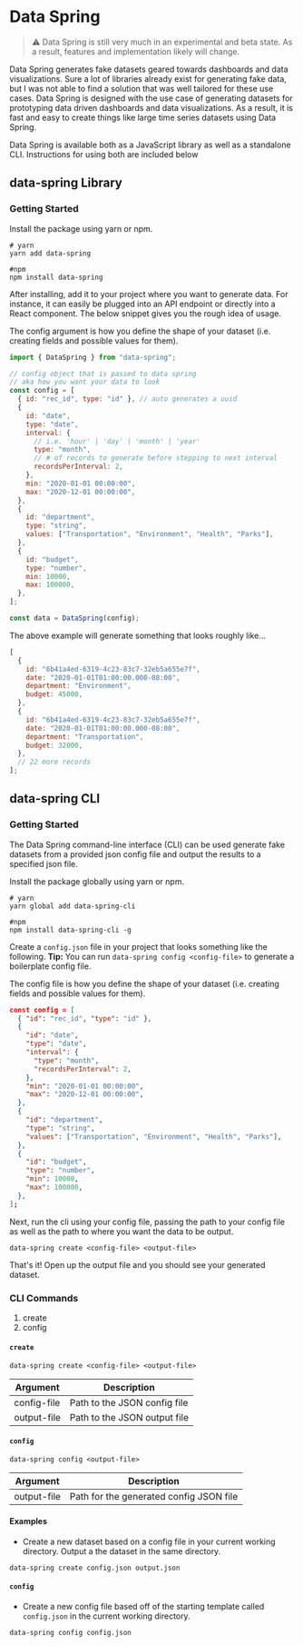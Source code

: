 # Data Spring

> :warning: Data Spring is still very much in an experimental and beta state. As a result, features and implementation likely will change.

Data Spring generates fake datasets geared towards dashboards and data visualizations. Sure a lot of libraries already exist for generating fake data, but I was not able to find a solution that was well tailored for these use cases. Data Spring is designed with the use case of generating datasets for prototyping data driven dashboards and data visualizations. As a result, it is fast and easy to create things like large time series datasets using Data Spring.

Data Spring is available both as a JavaScript library as well as a standalone CLI. Instructions for using both are included below

## data-spring Library

### Getting Started

Install the package using yarn or npm.

```shell
# yarn
yarn add data-spring

#npm
npm install data-spring
```

After installing, add it to your project where you want to generate data. For instance, it can easily be plugged into an API endpoint or directly into a React component. The below snippet gives you the rough idea of usage.

The config argument is how you define the shape of your dataset (i.e. creating fields and possible values for them).

```js
import { DataSpring } from "data-spring";

// config object that is passed to data spring
// aka how you want your data to look
const config = [
  { id: "rec_id", type: "id" }, // auto generates a uuid
  {
    id: "date",
    type: "date",
    interval: {
      // i.e. 'hour' | 'day' | 'month' | 'year'
      type: "month",
      // # of records to generate before stepping to next interval
      recordsPerInterval: 2,
    },
    min: "2020-01-01 00:00:00",
    max: "2020-12-01 00:00:00",
  },
  {
    id: "department",
    type: "string",
    values: ["Transportation", "Environment", "Health", "Parks"],
  },
  {
    id: "budget",
    type: "number",
    min: 10000,
    max: 100000,
  },
];

const data = DataSpring(config);
```

The above example will generate something that looks roughly like...

```js
[
  {
    id: "6b41a4ed-6319-4c23-83c7-32eb5a655e7f",
    date: "2020-01-01T01:00:00.000-08:00",
    department: "Environment",
    budget: 45000,
  },
  {
    id: "6b41a4ed-6319-4c23-83c7-32eb5a655e7f",
    date: "2020-01-01T01:00:00.000-08:00",
    department: "Transportation",
    budget: 32000,
  },
  // 22 more records
];
```

## data-spring CLI

### Getting Started

The Data Spring command-line interface (CLI) can be used generate fake datasets from a provided json config file and output the results to a specified json file.

Install the package globally using yarn or npm.

```shell
# yarn
yarn global add data-spring-cli

#npm
npm install data-spring-cli -g
```

Create a `config.json` file in your project that looks something like the following. **Tip:** You can run `data-spring config <config-file>` to generate a boilerplate config file.

The config file is how you define the shape of your dataset (i.e. creating fields and possible values for them).

```json
const config = [
  { "id": "rec_id", "type": "id" },
  {
    "id": "date",
    "type": "date",
    "interval": {
      "type": "month",
      "recordsPerInterval": 2,
    },
    "min": "2020-01-01 00:00:00",
    "max": "2020-12-01 00:00:00",
  },
  {
    "id": "department",
    "type": "string",
    "values": ["Transportation", "Environment", "Health", "Parks"],
  },
  {
    "id": "budget",
    "type": "number",
    "min": 10000,
    "max": 100000,
  },
];
```

Next, run the cli using your config file, passing the path to your config file as well as the path to where you want the data to be output.

```shell
data-spring create <config-file> <output-file>
```

That's it! Open up the output file and you should see your generated dataset.

### CLI Commands

1. create
2. config

#### `create`

```shell
data-spring create <config-file> <output-file>
```

| Argument    | Description                  |
| ----------- | ---------------------------- |
| config-file | Path to the JSON config file |
| output-file | Path to the JSON output file |

#### `config`

```shell
data-spring config <output-file>
```

| Argument    | Description                             |
| ----------- | --------------------------------------- |
| output-file | Path for the generated config JSON file |

#### Examples

- Create a new dataset based on a config file in your current working directory. Output a the dataset in the same directory.

```shell
data-spring create config.json output.json
```

#### `config`

- Create a new config file based off of the starting template called `config.json` in the current working directory.

```shell
data-spring config config.json
```

